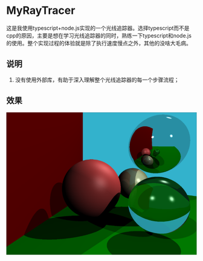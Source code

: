 # MyRayTracer
这是我使用typescript+node.js实现的一个光线追踪器。选择typescript而不是cpp的原因，主要是想在学习光线追踪器的同时，熟练一下typescript和node.js的使用。整个实现过程的体验就是除了执行速度慢点之外，其他的没啥大毛病。
## 说明
1. 没有使用外部库，有助于深入理解整个光线追踪器的每一个步骤流程；
## 效果
![效果](https://github.com/Zer0n1-coder/MyToys/blob/master/MyRayTracer/out.jpg)  
